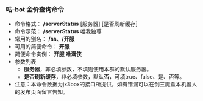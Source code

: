 ### 咕-bot 金价查询命令
- 命令格式： **/serverStatus** [服务器] [是否刷新缓存]
- 命令示范： **/serverStatus** 唯我独尊
- 常用的别名： **/ss、/开服**
- 可用的简便命令： **开服**
- 简便命令实例： **开服 唯满侠**
- 参数列表
    - **服务器**，非必填参数，不填则使用本群的默认服务器。
    - **是否刷新缓存**，非必填参数，默认**否**，可填true、false、是、否等。
- 注意：本命令数据为jx3box的接口所提供，如有错漏可以在剑三魔盒本机器人的发布页面留言告知。